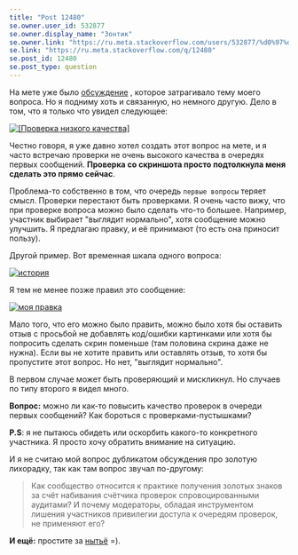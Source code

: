 ```yaml
---
title: "Post 12480"
se.owner.user_id: 532877
se.owner.display_name: "Зонтик"
se.owner.link: "https://ru.meta.stackoverflow.com/users/532877/%d0%97%d0%be%d0%bd%d1%82%d0%b8%d0%ba"
se.link: "https://ru.meta.stackoverflow.com/q/12480"
se.post_id: 12480
se.post_type: question
---
```

<p>На мете уже было <a href="https://ru.meta.stackoverflow.com/questions/11514/%d0%9d%d1%83%d0%b6%d0%bd%d0%b0-%d0%bb%d0%b8-%d0%bd%d0%b0%d0%bc-%d0%b7%d0%be%d0%bb%d0%be%d1%82%d0%b0%d1%8f-%d0%bb%d0%b8%d1%85%d0%be%d1%80%d0%b0%d0%b4%d0%ba%d0%b0-%d0%b2-%d0%bd%d0%b5%d0%b7%d0%b0%d0%bf%d0%be%d0%bb%d0%bd%d0%b5%d0%bd%d1%8b%d1%85-%d0%be%d1%87%d0%b5%d1%80%d0%b5%d0%b4%d1%8f%d1%85-%d0%bf%d1%80%d0%be%d0%b2%d0%b5%d1%80%d0%be%d0%ba-%d0%bd%d0%b0%d0%b1%d0%b8%d0%b2%d0%b0%d0%bd%d0%b8%d0%b5%d0%bc-%d0%b8%d1%85">обсуждение</a>
, которое затрагивало тему моего вопроса. Но я подниму хоть и связанную, но немного другую. Дело в том, что я только что увидел следующее:</p>
<p><a href="https://i.stack.imgur.com/E9Q3M.png" rel="nofollow noreferrer"><img src="https://i.stack.imgur.com/E9Q3M.png" alt="[Проверка низкого качества]" /></a></p>
<p>Честно говоря, я уже давно хотел создать этот вопрос на мете, и я часто встречаю проверки не очень высокого качества в очередях первых сообщений. <strong>Проверка со скриншота просто подтолкнула меня сделать это прямо сейчас</strong>.</p>
<p>Проблема-то собственно в том, что очередь <code>первые вопросы</code> теряет смысл. Проверки перестают быть проверками. Я очень часто вижу, что при проверке вопроса можно было сделать что-то большее. Например, участник выбирает &quot;выглядит нормально&quot;, хотя сообщение можно улучшить. Я предлагаю правку, и её принимают (то есть она приносит пользу).</p>
<p>Другой пример. Вот временная шкала одного вопроса:</p>
<p><a href="https://i.stack.imgur.com/qw4Sq.png" rel="nofollow noreferrer"><img src="https://i.stack.imgur.com/qw4Sq.png" alt="история" /></a></p>
<p>Я тем не менее позже правил это сообщение:</p>
<p><a href="https://i.stack.imgur.com/okc3v.png" rel="nofollow noreferrer"><img src="https://i.stack.imgur.com/okc3v.png" alt="моя правка" /></a></p>
<p>Мало того, что его можно было править, можно было хотя бы оставить отзыв с просьбой не добавлять код/ошибки картинками или хотя бы попросить сделать скрин поменьше (там половина скрина даже не нужна). Если вы не хотите править или оставлять отзыв, то хотя бы пропустите этот вопрос. Но нет, &quot;выглядит нормально&quot;.</p>
<p>В первом случае может быть проверяющий и мискликнул. Но случаев по типу второго я видел много.</p>
<p><strong>Вопрос:</strong> можно ли как-то повысить качество проверок в очереди первых сообщений? Как бороться с проверками-пустышками?</p>
<p><strong>P.S</strong>: я не пытаюсь обидеть или оскорбить какого-то конкретного участника. Я просто хочу обратить внимание на ситуацию.</p>
<p>И я не считаю мой вопрос дубликатом обсуждения про золотую лихорадку, так как там вопрос звучал по-другому:</p>
<blockquote>
<p>Как сообщество относится к практике получения золотых знаков за счёт набивания счётчика проверок спровоцированными аудитами? И почему модераторы, обладая инструментом лишения участников привилегии доступа к очередям проверок, не применяют его?</p>
</blockquote>
<p><strong>И ещё:</strong> простите за <a href="/questions/tagged/%d0%bd%d1%8b%d1%82%d1%8c%d1%91" class="post-tag" title="показать вопросы с меткой [нытьё]" aria-label="показать вопросы с меткой [нытьё]" rel="tag" aria-labelledby="tag-нытьё-tooltip-container">нытьё</a> =).</p>
